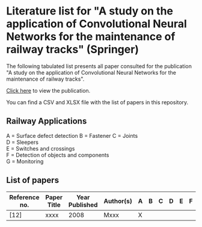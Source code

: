 [PAPER]: https://2023.ieee-itsc.org/
# Literature list for "A study on the application of Convolutional Neural Networks for the maintenance of railway tracks" (Springer)
The following tabulated list presents all paper consulted for the publication "A study on the application of Convolutional Neural Networks for the maintenance of railway tracks".

[Click here][PAPER] to view the publication.

You can find a CSV and XLSX file with the list of papers in this repository.

## Railway Applications
A = Surface defect detection 
B = Fastener
C = Joints  
D = Sleepers  
E = Switches and crossings  
F = Detection of objects and components  
G = Monitoring  

## List of papers
|Reference no.|Paper Title|Year Published|Author(s)|A|B|C|D|E|F|G|
|-------------|-----------|--------------|---------|-|-|-|-|-|-|-|
|[12]|xxxx|2008|Mxxx|X|||||||
